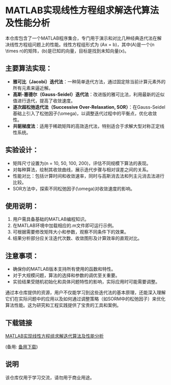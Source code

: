 # MATLAB实现线性方程组求解迭代算法及性能分析

本仓库包含了一个MATLAB程序集合，专门用于演示和对比几种经典迭代法在解决线性方程组问题上的性能。线性方程组形式为 \(Ax = b\)，其中\(A\)是一个\(n \times n\)的矩阵，\(b\)是已知的向量，目标是找到未知向量\(x\)。

## 主要算法实现：
- **雅可比（Jacobi）迭代法**：一种简单迭代方法，通过固定除当前计算元素外的所有元素来逼近解。
- **高斯-塞德尔（Gauss-Seidel）迭代法**：改进版的雅可比法，利用最新的近似值进行迭代，提高了收敛速度。
- **逐次超松弛迭代法（Successive Over-Relaxation, SOR）**：在Gauss-Seidel基础上引入了松弛因子\(\omega\)，以调整迭代过程中的平衡点，优化收敛性。
- **共轭梯度法**：适用于稀疏矩阵的高效迭代法，特别适合于求解大型对称正定线性系统。

## 实验设计：
- 矩阵尺寸设置为\(n = 10, 50, 100, 200\)，评估不同规模下算法的表现。
- 对每种算法，绘制其收敛曲线，展示迭代步骤与相对误差之间的关系。
- 性能对比：包括计算时间和收敛速率，同时与高斯消去法和列主元消去法进行比较。
- SOR方法中，探索不同松弛因子\(\omega\)对收敛速度的影响。

## 使用说明：
1. 用户需具备基础的MATLAB编程知识。
2. 在MATLAB环境中加载相应的.m文件即可运行示例。
3. 可根据需要修改矩阵大小和参数，观察不同条件下的效果。
4. 结果分析部分应关注迭代次数、收敛图形及计算效率的直观对比。

## 注意事项：
- 确保你的MATLAB版本支持所有使用的函数和特性。
- 对于大规模问题，算法的选择和参数的调优至关重要。
- 实验结果受随机初始化和具体问题特性的影响，实际应用时可能需要调整。

通过本仓库提供的资源，用户不仅能学习到这些迭代法的基本原理，还能深入理解它们在实际问题中的应用以及如何通过调整策略（如SORM中的松弛因子）来优化算法性能。这为研究和工程实践提供了宝贵的工具和案例。

## 下载链接
[MATLAB实现线性方程组求解迭代算法及性能分析](https://pan.quark.cn/s/4a2c8b2c30ae) 

(备用: [备用下载](https://pan.baidu.com/s/1p0HwRU8Gc7lBo8tdJoFW3w?pwd=rkzo))

## 说明

该仓库仅用于学习交流，请勿用于商业用途。
